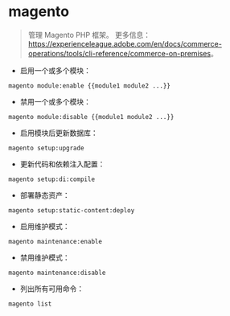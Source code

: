 # magento

> 管理 Magento PHP 框架。
> 更多信息：<https://experienceleague.adobe.com/en/docs/commerce-operations/tools/cli-reference/commerce-on-premises>。

- 启用一个或多个模块：

`magento module:enable {{module1 module2 ...}}`

- 禁用一个或多个模块：

`magento module:disable {{module1 module2 ...}}`

- 启用模块后更新数据库：

`magento setup:upgrade`

- 更新代码和依赖注入配置：

`magento setup:di:compile`

- 部署静态资产：

`magento setup:static-content:deploy`

- 启用维护模式：

`magento maintenance:enable`

- 禁用维护模式：

`magento maintenance:disable`

- 列出所有可用命令：

`magento list`